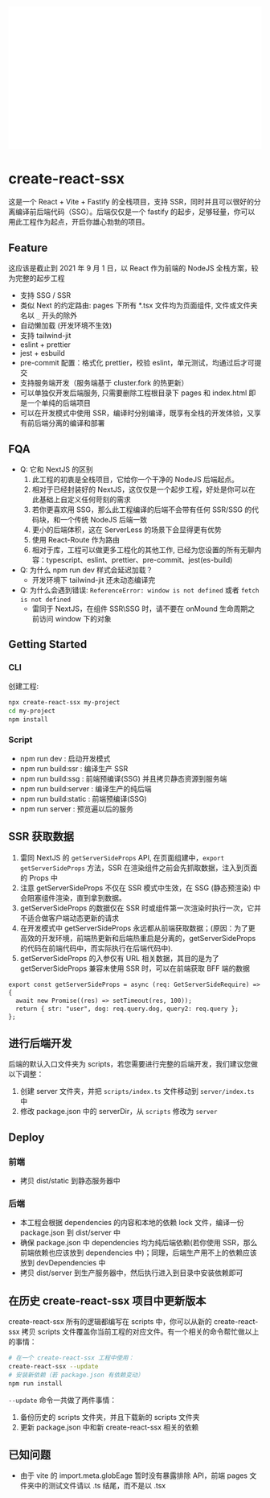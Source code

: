 <img src="ssx-logo.svg" alt="create-react-ssx">

# create-react-ssx

这是一个 React + Vite + Fastify 的全栈项目，支持 SSR，同时并且可以很好的分离编译前后端代码（SSG）。后端仅仅是一个 fastify 的起步，足够轻量，你可以用此工程作为起点，开启你雄心勃勃的项目。

## Feature

这应该是截止到 2021 年 9 月 1 日，以 React 作为前端的 NodeJS 全栈方案，较为完整的起步工程

- 支持 SSG / SSR
- 类似 Next 的约定路由: pages 下所有 \*.tsx 文件均为页面组件, 文件或文件夹名以 `_` 开头的除外
- 自动懒加载 (开发环境不生效)
- 支持 tailwind-jit
- eslint + prettier
- jest + esbuild
- pre-commit 配置：格式化 prettier，校验 eslint，单元测试，均通过后才可提交
- 支持服务端开发（服务端基于 cluster.fork 的热更新）
- 可以单独仅开发后端服务, 只需要删除工程根目录下 pages 和 index.html 即是一个单纯的后端项目
- 可以在开发模式中使用 SSR，编译时分别编译，既享有全栈的开发体验，又享有前后端分离的编译和部署

## FQA

- Q: 它和 NextJS 的区别
  1. 此工程的初衷是全栈项目，它给你一个干净的 NodeJS 后端起点。
  1. 相对于已经封装好的 NextJS，这仅仅是一个起步工程，好处是你可以在此基础上自定义任何苛刻的需求
  1. 若你更喜欢用 SSG，那么此工程编译的后端不会带有任何 SSR/SSG 的代码块，和一个传统 NodeJS 后端一致
  1. 更小的后端体积，这在 ServerLess 的场景下会显得更有优势
  1. 使用 React-Route 作为路由
  1. 相对于库，工程可以做更多工程化的其他工作, 已经为您设置的所有无聊内容：typescript、eslint、prettier、pre-commit、jest(es-build)
- Q: 为什么 npm run dev 样式会延迟加载？
  - 开发环境下 tailwind-jit 还未动态编译完
- Q: 为什么会遇到错误: `ReferenceError: window is not defined` 或者 `fetch is not defined`
  - 雷同于 NextJS，在组件 SSR\SSG 时，请不要在 onMound 生命周期之前访问 window 下的对象

## Getting Started

### CLI

创建工程:

```bash
npx create-react-ssx my-project
cd my-project
npm install
```

### Script

- npm run dev : 启动开发模式
- npm run build:ssr : 编译生产 SSR
- npm run build:ssg : 前端预编译(SSG) 并且拷贝静态资源到服务端
- npm run build:server : 编译生产的纯后端
- npm run build:static : 前端预编译(SSG)
- npm run server : 预览遍以后的服务

## SSR 获取数据

1. 雷同 NextJS 的 `getServerSideProps` API, 在页面组建中，`export getServerSideProps` 方法，SSR 在渲染组件之前会先抓取数据，注入到页面的 Props 中
2. 注意 getServerSideProps 不仅在 SSR 模式中生效，在 SSG (静态预渲染) 中会阻塞组件渲染，直到拿到数据。
3. getServerSideProps 的数据仅在 SSR 时或组件第一次渲染时执行一次，它并不适合做客户端动态更新的请求
4. 在开发模式中 getServerSideProps 永远都从前端获取数据；(原因：为了更高效的开发环境，前端热更新和后端热重启是分离的，getServerSideProps 的代码在前端代码中，而实际执行在后端代码中).
5. getServerSideProps 的入参仅有 URL 相关数据，其目的是为了 getServerSideProps 兼容未使用 SSR 时，可以在前端获取 BFF 端的数据

```tsx
export const getServerSideProps = async (req: GetServerSideRequire) => {
  await new Promise((res) => setTimeout(res, 100));
  return { str: "user", dog: req.query.dog, query2: req.query };
};
```

## 进行后端开发

后端的默认入口文件夹为 scripts，若您需要进行完整的后端开发，我们建议您做以下调整：

1. 创建 server 文件夹，并把 `scripts/index.ts` 文件移动到 `server/index.ts` 中
2. 修改 package.json 中的 serverDir，从 `scripts` 修改为 `server`

## Deploy

### 前端

- 拷贝 dist/static 到静态服务器中

### 后端

- 本工程会根据 dependencies 的内容和本地的依赖 lock 文件，编译一份 package.json 到 dist/server 中
- 确保 package.json 中 dependencies 均为纯后端依赖(若你使用 SSR，那么前端依赖也应该放到 dependencies 中)；同理，后端生产用不上的依赖应该放到 devDependencies 中
- 拷贝 dist/server 到生产服务器中，然后执行进入到目录中安装依赖即可

## 在历史 create-react-ssx 项目中更新版本

create-react-ssx 所有的逻辑都编写在 scripts 中，你可以从新的 create-react-ssx 拷贝 scripts 文件覆盖你当前工程的对应文件。有一个相关的命令帮忙做以上的事情：

```bash
# 在一个 create-react-ssx 工程中使用：
create-react-ssx --update
# 安装新依赖（若 package.json 有依赖变动）
npm run install
```

`--update` 命令一共做了两件事情：

1. 备份历史的 scripts 文件夹，并且下载新的 scripts 文件夹
2. 更新 package.json 中和新 create-react-ssx 相关的依赖

## 已知问题

- 由于 vite 的 import.meta.globEage 暂时没有暴露排除 API，前端 pages 文件夹中的测试文件请以 .ts 结尾，而不是以 .tsx
